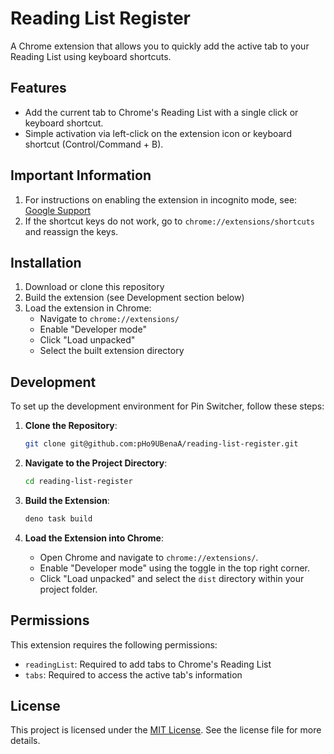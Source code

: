 # Reading List Register

A Chrome extension that allows you to quickly add the active tab to your Reading
List using keyboard shortcuts.

## Features

- Add the current tab to Chrome's Reading List with a single click or keyboard
  shortcut.
- Simple activation via left-click on the extension icon or keyboard shortcut
  (Control/Command + B).

## Important Information

1. For instructions on enabling the extension in incognito mode, see:
   [Google Support](https://support.google.com/chrome/a/answer/13130396)
2. If the shortcut keys do not work, go to `chrome://extensions/shortcuts` and
   reassign the keys.

## Installation

1. Download or clone this repository
2. Build the extension (see Development section below)
3. Load the extension in Chrome:
   - Navigate to `chrome://extensions/`
   - Enable "Developer mode"
   - Click "Load unpacked"
   - Select the built extension directory

## Development

To set up the development environment for Pin Switcher, follow these steps:

1. **Clone the Repository**:

   ```bash
   git clone git@github.com:pHo9UBenaA/reading-list-register.git
   ```

2. **Navigate to the Project Directory**:

   ```bash
   cd reading-list-register
   ```

3. **Build the Extension**:

   ```bash
   deno task build
   ```

4. **Load the Extension into Chrome**:

   - Open Chrome and navigate to `chrome://extensions/`.
   - Enable "Developer mode" using the toggle in the top right corner.
   - Click "Load unpacked" and select the `dist` directory within your project
     folder.

## Permissions

This extension requires the following permissions:

- `readingList`: Required to add tabs to Chrome's Reading List
- `tabs`: Required to access the active tab's information

## License

This project is licensed under the [MIT License](LICENSE). See the license file
for more details.
